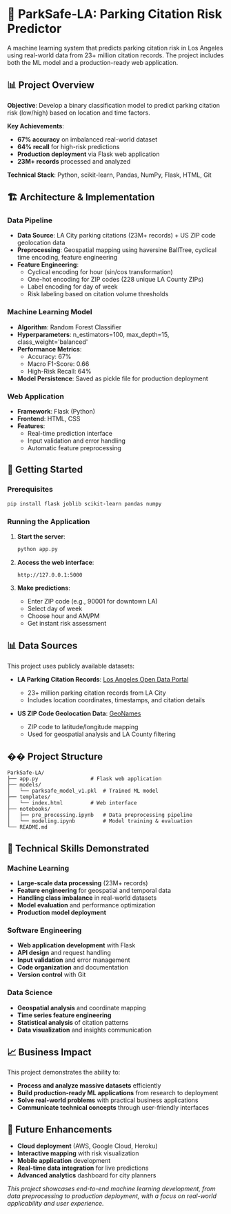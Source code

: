 # 🚗 ParkSafe-LA: Parking Citation Risk Predictor

A machine learning system that predicts parking citation risk in Los Angeles using real-world data from 23+ million citation records. The project includes both the ML model and a production-ready web application.

## 📊 Project Overview

**Objective**: Develop a binary classification model to predict parking citation risk (low/high) based on location and time factors.

**Key Achievements**:
- **67% accuracy** on imbalanced real-world dataset
- **64% recall** for high-risk predictions
- **Production deployment** via Flask web application
- **23M+ records** processed and analyzed

**Technical Stack**: Python, scikit-learn, Pandas, NumPy, Flask, HTML, Git

## 🏗️ Architecture & Implementation

### Data Pipeline
- **Data Source**: LA City parking citations (23M+ records) + US ZIP code geolocation data
- **Preprocessing**: Geospatial mapping using haversine BallTree, cyclical time encoding, feature engineering
- **Feature Engineering**: 
  - Cyclical encoding for hour (sin/cos transformation)
  - One-hot encoding for ZIP codes (228 unique LA County ZIPs)
  - Label encoding for day of week
  - Risk labeling based on citation volume thresholds

### Machine Learning Model
- **Algorithm**: Random Forest Classifier
- **Hyperparameters**: n_estimators=100, max_depth=15, class_weight='balanced'
- **Performance Metrics**:
  - Accuracy: 67%
  - Macro F1-Score: 0.66
  - High-Risk Recall: 64%
- **Model Persistence**: Saved as pickle file for production deployment

### Web Application
- **Framework**: Flask (Python)
- **Frontend**: HTML, CSS
- **Features**:
  - Real-time prediction interface
  - Input validation and error handling
  - Automatic feature preprocessing

## 🚀 Getting Started

### Prerequisites
```bash
pip install flask joblib scikit-learn pandas numpy
```

### Running the Application
1. **Start the server**:
   ```bash
   python app.py
   ```

2. **Access the web interface**:
   ```
   http://127.0.0.1:5000
   ```

3. **Make predictions**:
   - Enter ZIP code (e.g., 90001 for downtown LA)
   - Select day of week
   - Choose hour and AM/PM
   - Get instant risk assessment

## 📊 Data Sources

This project uses publicly available datasets:

- **LA Parking Citation Records**: [Los Angeles Open Data Portal](https://data.lacity.org/Transportation/Parking-Citations/4f5p-udkv/about_data)
  - 23+ million parking citation records from LA City
  - Includes location coordinates, timestamps, and citation details

- **US ZIP Code Geolocation Data**: [GeoNames](https://download.geonames.org/export/zip/)
  - ZIP code to latitude/longitude mapping
  - Used for geospatial analysis and LA County filtering

## �� Project Structure
```
ParkSafe-LA/
├── app.py                 # Flask web application
├── models/
│   └── parksafe_model_v1.pkl  # Trained ML model
├── templates/
│   └── index.html         # Web interface
├── notebooks/
│   ├── pre_processing.ipynb   # Data preprocessing pipeline
│   └── modeling.ipynb         # Model training & evaluation
└── README.md
```

## 🧠 Technical Skills Demonstrated

### Machine Learning
- **Large-scale data processing** (23M+ records)
- **Feature engineering** for geospatial and temporal data
- **Handling class imbalance** in real-world datasets
- **Model evaluation** and performance optimization
- **Production model deployment**

### Software Engineering
- **Web application development** with Flask
- **API design** and request handling
- **Input validation** and error management
- **Code organization** and documentation
- **Version control** with Git

### Data Science
- **Geospatial analysis** and coordinate mapping
- **Time series feature engineering**
- **Statistical analysis** of citation patterns
- **Data visualization** and insights communication

## 📈 Business Impact

This project demonstrates the ability to:
- **Process and analyze massive datasets** efficiently
- **Build production-ready ML applications** from research to deployment
- **Solve real-world problems** with practical business applications
- **Communicate technical concepts** through user-friendly interfaces

## 🔮 Future Enhancements

- **Cloud deployment** (AWS, Google Cloud, Heroku)
- **Interactive mapping** with risk visualization
- **Mobile application** development
- **Real-time data integration** for live predictions
- **Advanced analytics** dashboard for city planners


*This project showcases end-to-end machine learning development, from data preprocessing to production deployment, with a focus on real-world applicability and user experience.*
